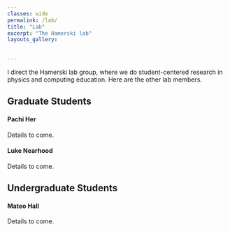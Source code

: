 ```yaml
---
classes: wide
permalink: /lab/
title: "Lab"
excerpt: "The Hamerski lab"
layouts_gallery:

    
---
```


I direct the Hamerski lab group, where we do student-centered research in physics and computing education. Here are the other lab members.

## Graduate Students

#### Pachi Her

Details to come.

#### Luke Nearhood

Details to come.

## Undergraduate Students

#### Mateo Hall

Details to come.